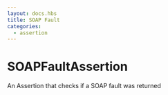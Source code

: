 ```yaml
---
layout: docs.hbs
title: SOAP Fault
categories:
  - assertion
---
```

# SOAPFaultAssertion
An Assertion that checks if a SOAP fault was returned
